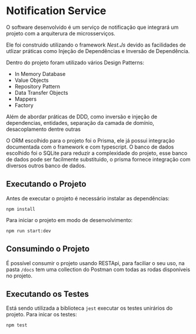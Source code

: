 # Notification Service
O software desenvolvido é um serviço de notificação que integrará um projeto com a arquiterura de microsserviços.

Ele foi construido utilizando o framework *Nest.Js* devido as facilidades de utlizar práticas como Injeção de Dependências e Inversão de Dependência.

Dentro do projeto foram utilizado vários Design Patterns:
- In Memory Database
- Value Objects
- Repository Pattern
- Data Transfer Objects
- Mappers
- Factory

Além de abordar práticas de DDD, como inversão e injeção de dependencias, entidades, separação da camada de domínio, desacoplamento dentre outras

O ORM escolhido para o projeto foi o Prisma, ele já possui integração documentada com o framework e com typescript. O banco de dados escolhido foi o SQLite para reduzir a complexidade do projeto, esse banco de dados pode ser facilmente substituido, o prisma fornece integração com diversos outros banco de dados.

## Executando o Projeto
Antes de executar o projeto é necessário instalar as dependências:

```
npm install
```

Para iniciar o projeto em modo de desenvolvimento:

```
npm run start:dev
```

## Consumindo o Projeto
É possível consumir o projeto usando RESTApi, para faciliar o seu uso, na pasta ``/docs`` tem uma collection do Postman com todas as rodas disponíveis no projeto.

## Executando os Testes
Está sendo utilizada a biblioteca ``jest`` executar os testes unirários do projeto. 
Para inicar os testes:

```
npm test
```